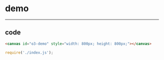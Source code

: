 # demo

-----

## code

```html
<canvas id="o3-demo" style="width: 800px; height: 800px;"></canvas>
```

```js
require('./index.js');

```

